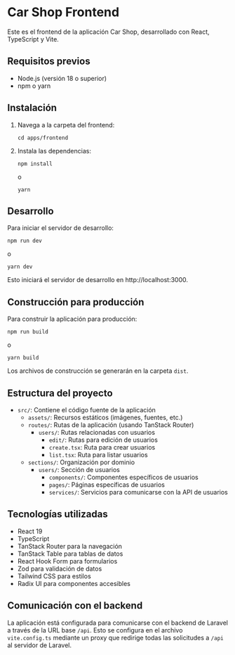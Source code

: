 # Car Shop Frontend

Este es el frontend de la aplicación Car Shop, desarrollado con React, TypeScript y Vite.

## Requisitos previos

- Node.js (versión 18 o superior)
- npm o yarn

## Instalación

1. Navega a la carpeta del frontend:
   ```
   cd apps/frontend
   ```

2. Instala las dependencias:
   ```
   npm install
   ```
   o
   ```
   yarn
   ```

## Desarrollo

Para iniciar el servidor de desarrollo:

```
npm run dev
```

o

```
yarn dev
```

Esto iniciará el servidor de desarrollo en http://localhost:3000.

## Construcción para producción

Para construir la aplicación para producción:

```
npm run build
```

o

```
yarn build
```

Los archivos de construcción se generarán en la carpeta `dist`.

## Estructura del proyecto

- `src/`: Contiene el código fuente de la aplicación
  - `assets/`: Recursos estáticos (imágenes, fuentes, etc.)
  - `routes/`: Rutas de la aplicación (usando TanStack Router)
    - `users/`: Rutas relacionadas con usuarios
      - `edit/`: Rutas para edición de usuarios
      - `create.tsx`: Ruta para crear usuarios
      - `list.tsx`: Ruta para listar usuarios
  - `sections/`: Organización por dominio
    - `users/`: Sección de usuarios
      - `components/`: Componentes específicos de usuarios
      - `pages/`: Páginas específicas de usuarios
      - `services/`: Servicios para comunicarse con la API de usuarios

## Tecnologías utilizadas

- React 19
- TypeScript
- TanStack Router para la navegación
- TanStack Table para tablas de datos
- React Hook Form para formularios
- Zod para validación de datos
- Tailwind CSS para estilos
- Radix UI para componentes accesibles

## Comunicación con el backend

La aplicación está configurada para comunicarse con el backend de Laravel a través de la URL base `/api`. Esto se configura en el archivo `vite.config.ts` mediante un proxy que redirige todas las solicitudes a `/api` al servidor de Laravel.
